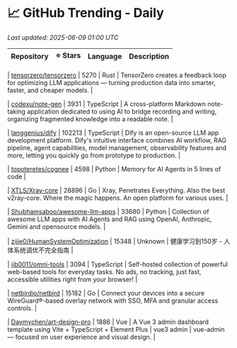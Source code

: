 # 📈 GitHub Trending - Daily

_Last updated: 2025-06-09 01:00 UTC_

| Repository | ⭐ Stars | Language | Description |
|------------|--------:|----------|-------------|

| [tensorzero/tensorzero](https://github.com/tensorzero/tensorzero) | 5270 | Rust | TensorZero creates a feedback loop for optimizing LLM applications — turning production data into smarter, faster, and cheaper models. |

| [codexu/note-gen](https://github.com/codexu/note-gen) | 3931 | TypeScript | A cross-platform Markdown note-taking application dedicated to using AI to bridge recording and writing, organizing fragmented knowledge into a readable note. |

| [langgenius/dify](https://github.com/langgenius/dify) | 102213 | TypeScript | Dify is an open-source LLM app development platform. Dify's intuitive interface combines AI workflow, RAG pipeline, agent capabilities, model management, observability features and more, letting you quickly go from prototype to production. |

| [topoteretes/cognee](https://github.com/topoteretes/cognee) | 4598 | Python | Memory for AI Agents in 5 lines of code |

| [XTLS/Xray-core](https://github.com/XTLS/Xray-core) | 28896 | Go | Xray, Penetrates Everything. Also the best v2ray-core. Where the magic happens. An open platform for various uses. |

| [Shubhamsaboo/awesome-llm-apps](https://github.com/Shubhamsaboo/awesome-llm-apps) | 33680 | Python | Collection of awesome LLM apps with AI Agents and RAG using OpenAI, Anthropic, Gemini and opensource models. |

| [zijie0/HumanSystemOptimization](https://github.com/zijie0/HumanSystemOptimization) | 15348 | Unknown | 健康学习到150岁 - 人体系统调优不完全指南 |

| [iib0011/omni-tools](https://github.com/iib0011/omni-tools) | 3094 | TypeScript | Self-hosted collection of powerful web-based tools for everyday tasks. No ads, no tracking, just fast, accessible utilities right from your browser! |

| [netbirdio/netbird](https://github.com/netbirdio/netbird) | 15182 | Go | Connect your devices into a secure WireGuard®-based overlay network with SSO, MFA and granular access controls. |

| [Daymychen/art-design-pro](https://github.com/Daymychen/art-design-pro) | 1886 | Vue | A Vue 3 admin dashboard template using Vite + TypeScript + Element Plus | vue3 admin | vue-admin — focused on user experience and visual design. |
